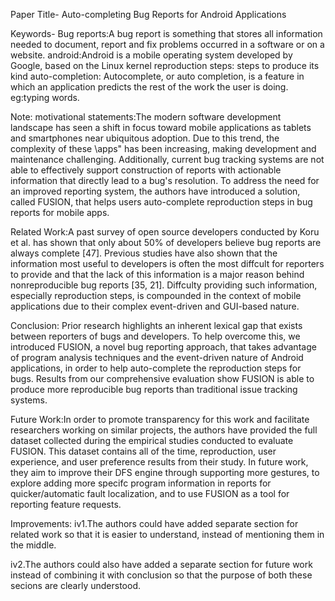 Paper Title-
Auto-completing Bug Reports for Android Applications

Keywords-
Bug reports:A bug report is something that stores all information needed to document, report and fix problems occurred in a software or on a website.
android:Android is a mobile operating system developed by Google, based on the Linux kernel
reproduction steps: steps to produce its kind
auto-completion: Autocomplete, or auto completion, is a feature in which an application predicts the rest of the work the user is doing. eg:typing words.

Note:
motivational statements:The modern software development landscape has seen a shift in focus toward mobile applications as tablets and smartphones near ubiquitous adoption. Due to this trend, the complexity of these \apps" has been increasing, making development
and maintenance challenging. Additionally, current bug tracking systems are not able to effectively support construction of reports with actionable information that directly lead to a bug's resolution. To address the need for an improved reporting system, the authors have introduced a solution, called FUSION, that helps users auto-complete reproduction steps in bug reports for mobile apps.

Related Work:A past survey of open source developers conducted by
Koru et al. has shown that only about 50% of developers believe
bug reports are always complete [47]. Previous studies have
also shown that the information most useful to developers
is often the most diffcult for reporters to provide and that
the lack of this information is a major reason behind nonreproducible
bug reports [35, 21]. Diffculty providing such
information, especially reproduction steps, is compounded
in the context of mobile applications due to their complex
event-driven and GUI-based nature.

Conclusion: Prior research highlights an inherent lexical gap that exists
between reporters of bugs and developers. To help overcome
this, we introduced FUSION, a novel bug reporting
approach, that takes advantage of program analysis techniques
and the event-driven nature of Android applications,
in order to help auto-complete the reproduction steps for
bugs. Results from our comprehensive evaluation show FUSION
is able to produce more reproducible bug reports than
traditional issue tracking systems.

Future Work:In order to promote transparency for this work and facilitate researchers working on similar projects, the authors have provided the full dataset collected during the empirical studies conducted to evaluate FUSION. This dataset contains all of the time, reproduction, user experience, and user preference results from their study. In future work, they aim to improve their DFS engine through supporting more gestures, to explore adding more specifc program information in reports for quicker/automatic fault localization, and to use FUSION as a tool for reporting feature requests.

Improvements:
iv1.The authors could have added separate section for related work so that it is easier to understand, instead of mentioning them in the middle.

iv2.The authors could also have added a separate section for future work instead of combining it with conclusion so that the purpose of both these secions are clearly understood.
